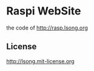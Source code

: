 Raspi WebSite
=====


the code of <http://rasp.lsong.org>


License
--------

<http://lsong.mit-license.org>
